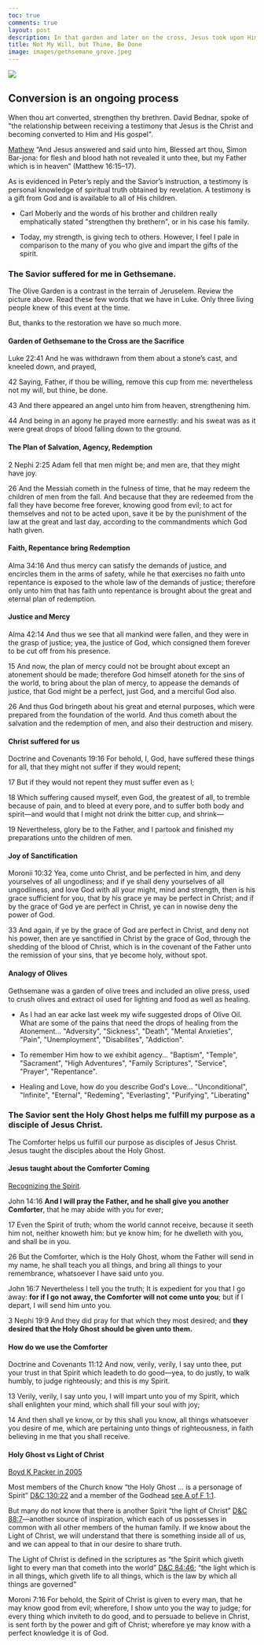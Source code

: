 ```yaml
---
toc: true
comments: true
layout: post
description: In that garden and later on the cross, Jesus took upon Himself the sins, pains, and sufferings of every person who ever lived.
title: Not My Will, but Thine, Be Done
image: images/gethsemane_grove.jpeg
---
```


![]({{site.baseurl}}/images/gethsemane_grove.jpeg)

## Conversion is an ongoing process
When thou art converted, strengthen thy brethren.  David Bednar, spoke of "the relationship between receiving a testimony that Jesus is the Christ and becoming converted to Him and His gospel".

[Mathew](https://www.churchofjesuschrist.org/study/scriptures/nt/matt/16.15-17?lang=eng#p15)
“And Jesus answered and said unto him, Blessed art thou, Simon Bar-jona: for flesh and blood hath not revealed it unto thee, but my Father which is in heaven” (Matthew 16:15–17).

As is evidenced in Peter’s reply and the Savior’s instruction, a testimony is personal knowledge of spiritual truth obtained by revelation. A testimony is a gift from God and is available to all of His children. 

- Carl Moberly and the words of his brother and children really emphatically stated "strengthen thy brethern", or in his case his family.

- Today, my strength, is giving tech to others.  However, I feel I pale in comparison to the many of you who give and impart the gifts of the spirit.

### The Savior suffered for me in Gethsemane.
The Olive Garden is a contrast in the terrain of Jeruselem.  Review the picture above.  Read these few words that we have in Luke.  Only three living people knew of this event at the time.

But, thanks to the restoration we have so much more.

#### Garden of Gethsemane to the Cross are the Sacrifice

Luke 22:41 And he was withdrawn from them about a stone’s cast, and kneeled down, and prayed,

42 Saying, Father, if thou be willing, remove this cup from me: nevertheless not my will, but thine, be done.

43 And there appeared an angel unto him from heaven, strengthening him.

44 And being in an agony he prayed more earnestly: and his sweat was as it were great drops of blood falling down to the ground.

#### The Plan of Salvation, Agency, Redemption

2 Nephi 2:25 Adam fell that men might be; and men are, that they might have joy.

26 And the Messiah cometh in the fulness of time, that he may redeem the children of men from the fall. And because that they are redeemed from the fall they have become free forever, knowing good from evil; to act for themselves and not to be acted upon, save it be by the punishment of the law at the great and last day, according to the commandments which God hath given.

#### Faith, Repentance bring Redemption

Alma 34:16 And thus mercy can satisfy the demands of justice, and encircles them in the arms of safety, while he that exercises no faith unto repentance is exposed to the whole law of the demands of justice; therefore only unto him that has faith unto repentance is brought about the great and eternal plan of redemption.

#### Justice and Mercy

Alma 42:14 And thus we see that all mankind were fallen, and they were in the grasp of justice; yea, the justice of God, which consigned them forever to be cut off from his presence.

15 And now, the plan of mercy could not be brought about except an atonement should be made; therefore God himself atoneth for the sins of the world, to bring about the plan of mercy, to appease the demands of justice, that God might be a perfect, just God, and a merciful God also.

26 And thus God bringeth about his great and eternal purposes, which were prepared from the foundation of the world. And thus cometh about the salvation and the redemption of men, and also their destruction and misery.

#### Christ suffered for us

Doctrine and Covenants 19:16 For behold, I, God, have suffered these things for all, that they might not suffer if they would repent;

17 But if they would not repent they must suffer even as I;

18 Which suffering caused myself, even God, the greatest of all, to tremble because of pain, and to bleed at every pore, and to suffer both body and spirit—and would that I might not drink the bitter cup, and shrink—

19 Nevertheless, glory be to the Father, and I partook and finished my preparations unto the children of men.

#### Joy of Sanctification

Moronii 10:32 Yea, come unto Christ, and be perfected in him, and deny yourselves of all ungodliness; and if ye shall deny yourselves of all ungodliness, and love God with all your might, mind and strength, then is his grace sufficient for you, that by his grace ye may be perfect in Christ; and if by the grace of God ye are perfect in Christ, ye can in nowise deny the power of God.

33 And again, if ye by the grace of God are perfect in Christ, and deny not his power, then are ye sanctified in Christ by the grace of God, through the shedding of the blood of Christ, which is in the covenant of the Father unto the remission of your sins, that ye become holy, without spot.

#### Analogy of Olives

Gethsemane was a garden of olive trees and included an olive press, used to crush olives and extract oil used for lighting and food as well as healing.

- As I had an ear acke last week my wife suggested drops of Olive Oil.  What are some of the pains that need the drops of healing from the Atonement... "Adversity", "Sickness", "Death", "Mental Anxieties", "Pain", "Unemployment", "Disabilites", "Addiction".

- To remember Him how to we exhibit agency... "Baptism", "Temple", "Sacrament", "High Adventures", "Family Scriptures", "Service", "Prayer", "Repentance".

- Healing and Love, how do you describe God's Love...  "Unconditional", "Infinite", "Eternal", "Redeming", "Everlasting", "Purifying", "Liberating"

### The Savior sent the Holy Ghost helps me fulfill my purpose as a disciple of Jesus Christ.
The Comforter helps us fulfill our purpose as disciples of Jesus Christ.  Jesus taught the disciples about the Holy Ghost.

#### Jesus taught about the Comforter Coming
[Recognizing the Spirit](https://youtu.be/8YlzWPPiH4A?t=162). 

John 14:16 <b>And I will pray the Father, and he shall give you another Comforter</b>, that he may abide with you for ever;

17 Even the Spirit of truth; whom the world cannot receive, because it seeth him not, neither knoweth him: but ye know him; for he dwelleth with you, and shall be in you.

26 But the Comforter, which is the Holy Ghost, whom the Father will send in my name, he shall teach you all things, and bring all things to your remembrance, whatsoever I have said unto you.

John 16:7 Nevertheless I tell you the truth; It is expedient for you that I go away: <b>for if I go not away, the Comforter will not come unto you</b>; but if I depart, I will send him unto you.

3 Nephi 19:9 And they did pray for that which they most desired; and <b>they desired that the Holy Ghost should be given unto them.</b>

#### How do we use the Comforter
Doctrine and Covenants 11:12 And now, verily, verily, I say unto thee, put your trust in that Spirit which leadeth to do good—yea, to do justly, to walk humbly, to judge righteously; and this is my Spirit.

13 Verily, verily, I say unto you, I will impart unto you of my Spirit, which shall enlighten your mind, which shall fill your soul with joy;

14 And then shall ye know, or by this shall you know, all things whatsoever you desire of me, which are pertaining unto things of righteousness, in faith believing in me that you shall receive.

#### Holy Ghost vs Light of Christ
[Boyd K Packer in 2005](https://www.churchofjesuschrist.org/study/ensign/2005/04/the-light-of-christ?lang=eng)

Most members of the Church know “the Holy Ghost … is a personage of Spirit” [D&C 130:22](https://www.churchofjesuschrist.org/study/scriptures/dc-testament/dc/130?lang=eng&id=22#p22) and a member of the Godhead [see A of F 1:1](https://www.churchofjesuschrist.org/study/scriptures/pgp/a-of-f/1?lang=eng&id=1#p1).

But many do not know that there is another Spirit “the light of Christ” [D&C 88:7](https://www.churchofjesuschrist.org/study/scriptures/dc-testament/dc/88?lang=eng&id=7#p7)—another source of inspiration, which each of us possesses in common with all other members of the human family. If we know about the Light of Christ, we will understand that there is something inside all of us, and we can appeal to that in our desire to share truth.

The Light of Christ is defined in the scriptures as “the Spirit which giveth light to every man that cometh into the world” [D&C 84:46](https://www.churchofjesuschrist.org/study/scriptures/dc-testament/dc/84?lang=eng&id=46#p46); “the light which is in all things, which giveth life to all things, which is the law by which all things are governed”

Moroni 7:16 For behold, the Spirit of Christ is given to every man, that he may know good from evil; wherefore, I show unto you the way to judge; for every thing which inviteth to do good, and to persuade to believe in Christ, is sent forth by the power and gift of Christ; wherefore ye may know with a perfect knowledge it is of God.
